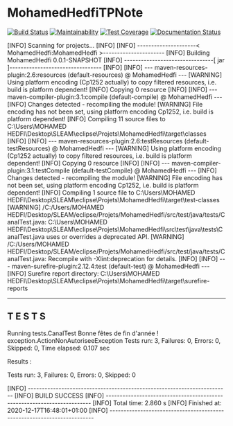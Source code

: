 # MohamedHedfiTPNote
[![Build Status](https://travis-ci.com/haashone/MohamedHedfi.svg?branch=main)](https://travis-ci.com/haashone/MohamedHedfi)
[![Maintainability](https://api.codeclimate.com/v1/badges/02da07193a38eb7445e4/maintainability)](https://codeclimate.com/github/haashone/MohamedHedfi/maintainability)
[![Test Coverage](https://api.codeclimate.com/v1/badges/02da07193a38eb7445e4/test_coverage)](https://codeclimate.com/github/haashone/MohamedHedfi/test_coverage)
[![Documentation Status](https://readthedocs.org/projects/mohamedhedfi/badge/?version=latest)](https://mohamedhedfi.readthedocs.io/en/latest/?badge=latest)




[INFO] Scanning for projects...
[INFO] 
[INFO] ---------------------< MohamedHedfi:MohamedHedfi >----------------------
[INFO] Building MohamedHedfi 0.0.1-SNAPSHOT
[INFO] --------------------------------[ jar ]---------------------------------
[INFO] 
[INFO] --- maven-resources-plugin:2.6:resources (default-resources) @ MohamedHedfi ---
[WARNING] Using platform encoding (Cp1252 actually) to copy filtered resources, i.e. build is platform dependent!
[INFO] Copying 0 resource
[INFO] 
[INFO] --- maven-compiler-plugin:3.1:compile (default-compile) @ MohamedHedfi ---
[INFO] Changes detected - recompiling the module!
[WARNING] File encoding has not been set, using platform encoding Cp1252, i.e. build is platform dependent!
[INFO] Compiling 11 source files to C:\Users\MOHAMED HEDFI\Desktop\SLEAM\eclipse\Projets\MohamedHedfi\target\classes
[INFO] 
[INFO] --- maven-resources-plugin:2.6:testResources (default-testResources) @ MohamedHedfi ---
[WARNING] Using platform encoding (Cp1252 actually) to copy filtered resources, i.e. build is platform dependent!
[INFO] Copying 0 resource
[INFO] 
[INFO] --- maven-compiler-plugin:3.1:testCompile (default-testCompile) @ MohamedHedfi ---
[INFO] Changes detected - recompiling the module!
[WARNING] File encoding has not been set, using platform encoding Cp1252, i.e. build is platform dependent!
[INFO] Compiling 1 source file to C:\Users\MOHAMED HEDFI\Desktop\SLEAM\eclipse\Projets\MohamedHedfi\target\test-classes
[WARNING] /C:/Users/MOHAMED HEDFI/Desktop/SLEAM/eclipse/Projets/MohamedHedfi/src/test/java/tests/CanalTest.java: C:\Users\MOHAMED HEDFI\Desktop\SLEAM\eclipse\Projets\MohamedHedfi\src\test\java\tests\CanalTest.java uses or overrides a deprecated API.
[WARNING] /C:/Users/MOHAMED HEDFI/Desktop/SLEAM/eclipse/Projets/MohamedHedfi/src/test/java/tests/CanalTest.java: Recompile with -Xlint:deprecation for details.
[INFO] 
[INFO] --- maven-surefire-plugin:2.12.4:test (default-test) @ MohamedHedfi ---
[INFO] Surefire report directory: C:\Users\MOHAMED HEDFI\Desktop\SLEAM\eclipse\Projets\MohamedHedfi\target\surefire-reports

-------------------------------------------------------
 T E S T S
-------------------------------------------------------
Running tests.CanalTest
Bonne fêtes de fin d'année !
exception.ActionNonAutoriseeException
Tests run: 3, Failures: 0, Errors: 0, Skipped: 0, Time elapsed: 0.107 sec

Results :

Tests run: 3, Failures: 0, Errors: 0, Skipped: 0

[INFO] ------------------------------------------------------------------------
[INFO] BUILD SUCCESS
[INFO] ------------------------------------------------------------------------
[INFO] Total time: 2.860 s
[INFO] Finished at: 2020-12-17T16:48:01+01:00
[INFO] ------------------------------------------------------------------------
